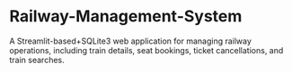 # Railway-Management-System
A Streamlit-based+SQLite3 web application for managing railway operations, including train details, seat bookings, ticket cancellations, and train searches.
